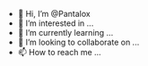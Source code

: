 - 👋 Hi, I’m @Pantalox
- 👀 I’m interested in ...
- 🌱 I’m currently learning ...
- 💞️ I’m looking to collaborate on ...
- 📫 How to reach me ...

<!---
Pantalox/Pantalox is a ✨ special ✨ repository because its `README.md` (this file) appears on your GitHub profile.
You can click the Preview link to take a look at your changes.
--->
